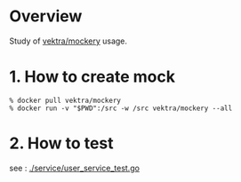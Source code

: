 # Overview
Study of [vektra/mockery](https://vektra.github.io/mockery/latest/) usage.


# 1. How to create mock
```
% docker pull vektra/mockery
% docker run -v "$PWD":/src -w /src vektra/mockery --all
```

# 2. How to test
see : [./service/user_service_test.go](./service/user_service_test.go)